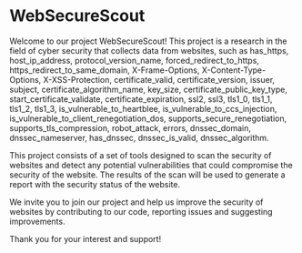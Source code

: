 # WebSecureScout

Welcome to our project WebSecureScout! This project is a research in the field of cyber security that collects data from websites, such as has_https, host_ip_address, protocol_version_name, forced_redirect_to_https, https_redirect_to_same_domain, X-Frame-Options, X-Content-Type-Options, X-XSS-Protection, certificate_valid, certificate_version, issuer, subject, certificate_algorithm_name, key_size, certificate_public_key_type, start_certificate_validate, certificate_expiration, ssl2, ssl3, tls1_0, tls1_1, tls1_2, tls1_3, is_vulnerable_to_heartblee, is_vulnerable_to_ccs_injection, is_vulnerable_to_client_renegotiation_dos, supports_secure_renegotiation, supports_tls_compression, robot_attack, errors, dnssec_domain, dnssec_nameserver, has_dnssec, dnssec_is_valid, dnssec_algorithm.

This project consists of a set of tools designed to scan the security of websites and detect any potential vulnerabilities that could compromise the security of the website. The results of the scan will be used to generate a report with the security status of the website.

We invite you to join our project and help us improve the security of websites by contributing to our code, reporting issues and suggesting improvements.

Thank you for your interest and support!